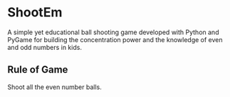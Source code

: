 # ShootEm
A simple yet educational ball shooting game developed with Python and PyGame for building the concentration power and the knowledge of even and odd numbers in kids.

## Rule of Game
Shoot all the even number balls.
